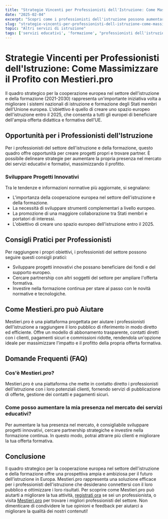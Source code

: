 ```yaml
---
title: "Strategie Vincenti per Professionisti dell'Istruzione: Come Massimizzare il Profito con Mestieri.pro"
date: "2025-02-04"
excerpt: "Scopri come i professionisti dell'istruzione possono aumentare la loro presenza nel mercato e massimizzare il profitto grazie a Mestieri.pro e al quadro strategico per la cooperazione europea nel settore dell'istruzione e della formazione."
slug: "strategie-vincenti-per-professionisti-dell-istruzione-come-massimizzare-il-profito-con-mestieri-pro"
topic: "Altri servizi di istruzione"
tags: ['servizi educativi', 'formazione', "professionisti dell'istruzione", 'Mestieri.pro']
---
```

# Strategie Vincenti per Professionisti dell'Istruzione: Come Massimizzare il Profito con Mestieri.pro

Il quadro strategico per la cooperazione europea nel settore dell'istruzione e della formazione (2021-2030) rappresenta un'importante iniziativa volta a migliorare i sistemi nazionali di istruzione e formazione degli Stati membri dell'Unione europea. L'obiettivo è quello di creare uno spazio europeo dell'istruzione entro il 2025, che consenta a tutti gli europei di beneficiare dell'ampia offerta didattica e formativa dell'UE.

## Opportunità per i Professionisti dell'Istruzione

Per i professionisti del settore dell'istruzione e della formazione, questo quadro offre opportunità per creare progetti propri e trovare partner. È possibile delineare strategie per aumentare la propria presenza nel mercato dei servizi educativi e formativi, massimizzando il profitto.

### Sviluppare Progetti Innovativi

Tra le tendenze e informazioni normative più aggiornate, si segnalano:
- L'importanza della cooperazione europea nel settore dell'istruzione e della formazione.
- La necessità di sviluppare strumenti complementari a livello europeo.
- La promozione di una maggiore collaborazione tra Stati membri e portatori di interessi.
- L'obiettivo di creare uno spazio europeo dell'istruzione entro il 2025.

## Consigli Pratici per Professionisti

Per raggiungere i propri obiettivi, i professionisti del settore possono seguire questi consigli pratici:
- Sviluppare progetti innovativi che possano beneficiare dei fondi e del supporto europeo.
- Cercare partnership con altri soggetti del settore per ampliare l'offerta formativa.
- Investire nella formazione continua per stare al passo con le novità normative e tecnologiche.

## Come Mestieri.pro può Aiutare

Mestieri.pro è una piattaforma progettata per aiutare i professionisti dell'istruzione a raggiungere il loro pubblico di riferimento in modo diretto ed efficiente. Offre un modello di abbonamento trasparente, contatti diretti con i clienti, pagamenti sicuri e commissioni ridotte, rendendola un'opzione ideale per massimizzare l'impatto e il profitto della propria offerta formativa.

## Domande Frequenti (FAQ)

### Cos'è Mestieri.pro?

Mestieri.pro è una piattaforma che mette in contatto diretto i professionisti dell'istruzione con i loro potenziali clienti, fornendo servizi di pubblicazione di offerte, gestione dei contatti e pagamenti sicuri.

### Come posso aumentare la mia presenza nel mercato dei servizi educativi?

Per aumentare la tua presenza nel mercato, è consigliabile sviluppare progetti innovativi, cercare partnership strategiche e investire nella formazione continua. In questo modo, potrai attrarre più clienti e migliorare la tua offerta formativa.

## Conclusione

Il quadro strategico per la cooperazione europea nel settore dell'istruzione e della formazione offre una prospettiva ampia e ambiziosa per il futuro dell'istruzione in Europa. Mestieri.pro rappresenta una soluzione efficace per i professionisti dell'istruzione che desiderano connettersi con il loro pubblico e ottimizzare i loro risultati. Per scoprire come Mestieri.pro può aiutarti a migliorare la tua attività, [registrati ora](https://mestieri.pro/info) se sei un professionista, o visita [Mestieri.pro](https://mestieri.pro) per trovare i migliori professionisti del settore. Non dimenticare di condividere le tue opinioni e feedback per aiutarci a migliorare la qualità dei nostri contenuti!
